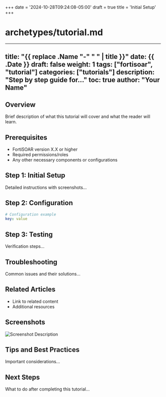 +++
date = '2024-10-28T09:24:08-05:00'
draft = true
title = 'Initial Setup'
+++

# archetypes/tutorial.md
---
title: "{{ replace .Name "-" " " | title }}"
date: {{ .Date }}
draft: false
weight: 1
tags: ["fortisoar", "tutorial"]
categories: ["tutorials"]
description: "Step by step guide for..."
toc: true
author: "Your Name"
---

## Overview

Brief description of what this tutorial will cover and what the reader will learn.

## Prerequisites

- FortiSOAR version X.X or higher
- Required permissions/roles
- Any other necessary components or configurations

## Step 1: Initial Setup

Detailed instructions with screenshots...

## Step 2: Configuration

```yaml
# Configuration example
key: value
```

## Step 3: Testing

Verification steps...

## Troubleshooting

Common issues and their solutions...

## Related Articles

- Link to related content
- Additional resources

## Screenshots

![Screenshot Description](/images/screenshot.png)

## Tips and Best Practices

Important considerations...

## Next Steps

What to do after completing this tutorial...